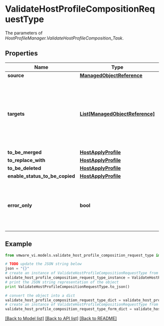 # ValidateHostProfileCompositionRequestType

The parameters of *HostProfileManager.ValidateHostProfileComposition_Task*. 

## Properties
Name | Type | Description | Notes
------------ | ------------- | ------------- | -------------
**source** | [**ManagedObjectReference**](ManagedObjectReference.md) |  | 
**targets** | [**List[ManagedObjectReference]**](ManagedObjectReference.md) | The array of target host profiles that the configurations composite into.  ***Since:*** vSphere API 4.0  Refers instances of *Profile*.  | [optional] 
**to_be_merged** | [**HostApplyProfile**](HostApplyProfile.md) |  | [optional] 
**to_replace_with** | [**HostApplyProfile**](HostApplyProfile.md) |  | [optional] 
**to_be_deleted** | [**HostApplyProfile**](HostApplyProfile.md) |  | [optional] 
**enable_status_to_be_copied** | [**HostApplyProfile**](HostApplyProfile.md) |  | [optional] 
**error_only** | **bool** | Indicates that the validation result for each target don&#39;t contain the source-target difference.  | [optional] 

## Example

```python
from vmware_vi.models.validate_host_profile_composition_request_type import ValidateHostProfileCompositionRequestType

# TODO update the JSON string below
json = "{}"
# create an instance of ValidateHostProfileCompositionRequestType from a JSON string
validate_host_profile_composition_request_type_instance = ValidateHostProfileCompositionRequestType.from_json(json)
# print the JSON string representation of the object
print ValidateHostProfileCompositionRequestType.to_json()

# convert the object into a dict
validate_host_profile_composition_request_type_dict = validate_host_profile_composition_request_type_instance.to_dict()
# create an instance of ValidateHostProfileCompositionRequestType from a dict
validate_host_profile_composition_request_type_form_dict = validate_host_profile_composition_request_type.from_dict(validate_host_profile_composition_request_type_dict)
```
[[Back to Model list]](../README.md#documentation-for-models) [[Back to API list]](../README.md#documentation-for-api-endpoints) [[Back to README]](../README.md)


